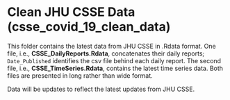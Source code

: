 # Clean JHU CSSE Data (csse_covid_19_clean_data)

This folder contains the latest data from JHU CSSE in .Rdata format. One file, i.e., **CSSE_DailyReports.Rdata**, concatenates their daily reports; `Date_Published` identifies the csv file behind each daily report. The second file, i.e., **CSSE_TimeSeries.Rdata**,  contains the latest time series data. Both files are presented in long rather than wide format. 

Data will be updates to reflect the latest updates from JHU CSSE. 
